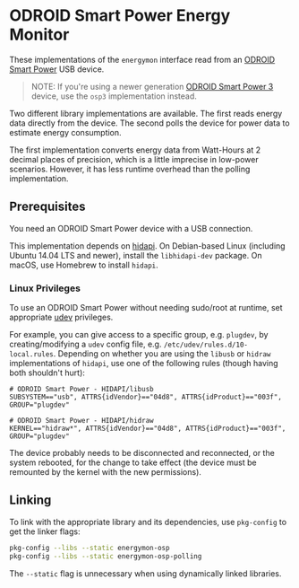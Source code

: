 # ODROID Smart Power Energy Monitor

These implementations of the `energymon` interface read from an [ODROID Smart Power](https://wiki.odroid.com/old_product/accessory/odroidsmartpower) USB device.

> NOTE: If you're using a newer generation [ODROID Smart Power 3](https://wiki.odroid.com/accessory/power_supply_battery/smartpower3) device, use the `osp3` implementation instead.

Two different library implementations are available.
The first reads energy data directly from the device.
The second polls the device for power data to estimate energy consumption.

The first implementation converts energy data from Watt-Hours at 2 decimal
places of precision, which is a little imprecise in low-power scenarios.
However, it has less runtime overhead than the polling implementation.

## Prerequisites

You need an ODROID Smart Power device with a USB connection.

This implementation depends on [hidapi](https://github.com/signal11/hidapi/).
On Debian-based Linux (including Ubuntu 14.04 LTS and newer), install the `libhidapi-dev` package.
On macOS, use Homebrew to install `hidapi`.

### Linux Privileges

To use an ODROID Smart Power without needing sudo/root at runtime, set appropriate [udev](https://en.wikipedia.org/wiki/Udev) privileges.

For example, you can give access to a specific group, e.g. `plugdev`, by creating/modifying a `udev` config file, e.g. `/etc/udev/rules.d/10-local.rules`.
Depending on whether you are using the `libusb` or `hidraw` implementations of `hidapi`, use one of the following rules (though having both shouldn't hurt):

```
# ODROID Smart Power - HIDAPI/libusb
SUBSYSTEM=="usb", ATTRS{idVendor}=="04d8", ATTRS{idProduct}=="003f", GROUP="plugdev"

# ODROID Smart Power - HIDAPI/hidraw
KERNEL=="hidraw*", ATTRS{idVendor}=="04d8", ATTRS{idProduct}=="003f", GROUP="plugdev"
```

The device probably needs to be disconnected and reconnected, or the system rebooted, for the change to take effect (the device must be remounted by the kernel with the new permissions).

## Linking

To link with the appropriate library and its dependencies, use `pkg-config` to get the linker flags:

```sh
pkg-config --libs --static energymon-osp
pkg-config --libs --static energymon-osp-polling
```

The `--static` flag is unnecessary when using dynamically linked libraries.
